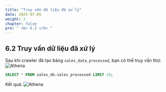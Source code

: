 ```yaml
---
title: "Truy vấn dữ liệu đã xử lý"
date: 2025-07-05
weight: 2
chapter: false
pre: " <b> 6.2 </b> "
---
```


## 6.2 Truy vấn dữ liệu đã xử lý

Sau khi crawler đã tạo bảng `sales_data_processed`, bạn có thể truy vấn thử:
![Athena](../../images/06/062/1.png?featherlight=false&width=90pc)
```sql
SELECT * FROM sales_db.sales_processed LIMIT 10;
```
Kết quả:
![Athena](../../images/06/062/2.png?featherlight=false&width=90pc)
